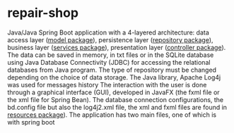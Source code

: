# repair-shop

Java/Java Spring Boot application with a 4-layered architecture: data access layer ([model package](https://github.com/Iri25/repair-shop/tree/main/RepairShop/src/main/java/model)), persistence layer ([repository package](https://github.com/Iri25/repair-shop/tree/main/RepairShop/src/main/java/repository)), business layer ([services package](https://github.com/Iri25/repair-shop/tree/main/RepairShop/src/main/java/services)), presentation layer ([controller package](https://github.com/Iri25/repair-shop/tree/main/RepairShop/src/main/java/ctrl)). The data can be saved in memory, in txt files or in the SQLite database using Java Database Connectivity (JDBC) for accessing the relational databases from Java program. The type of repository must be changed depending on the choice of data storage. The Java library, Apache Log4j was used for messages history The interaction with the user is done through a graphical interface (GUI), developed in JavaFX (the fxml file or the xml file for Spring Bean). The database connection configurations, the bd.config file but also the log4j2.xml file, the xml and fxml files are found in [resources package](https://github.com/Iri25/repair-shop/tree/main/RepairShop/src/main/resources)). The application has two main files, one of which is with spring boot
